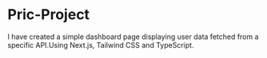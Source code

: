 # Pric-Project
I have created a simple dashboard page displaying user data fetched from a specific API.Using Next.js, Tailwind CSS and TypeScript.
